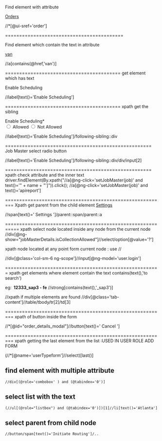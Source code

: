 Find element with attribute

<a ui-sref="order" href="#/order"> <span>Orders</span> </a>

//*[@ui-sref='order']

==========================================

Find element which contain the text in attribute

<a ng-click="setJobMaster(job)" ui-sref="order.tab({jobMasterId: job.id,isAutoRouting:job.isSlotLatLngAllowed, title:job.title})" ui-sref-opts="{reload: 'order'}" class="ng-binding" href="#/order/3234/true/van">van</a>

//a[contains(@href,'van')]

=========================================
get element which has text

<label class="controlLabel">Enable Scheduling</label>

//label[text()='Enable Scheduling']

=========================================
xpath get the sibling
<div class="form-group"> <label class="controlLabel">Enable Scheduling<span class="text-danger star-mark">*</span></label> <div class="controlInput"> <div class="radio-inline pl0"> <input id="radio-50" class="radio-custom ng-pristine ng-untouched ng-not-empty ng-valid ng-valid-required" type="radio" value="true" ng-model="jobMasterDetails.isSchedulingAllowed" ng-value="true" name="allowScheduling" required=""> <label for="radio-50" class="radio-custom-label">Allowed</label> <input id="radio-51" class="radio-custom ng-pristine ng-untouched ng-not-empty ng-valid ng-valid-required" type="radio" ng-model="jobMasterDetails.isSchedulingAllowed" ng-value="false" name="allowScheduling" required="" value="false"> <label for="radio-51" class="radio-custom-label ml15">Not Allowed</label> </div> <div class="clearfix"></div> <!-- ngIf: jobMasterDetails.isSchedulingAllowed && !jobMasterDetails.autogenerateRunsheetNo --> </div> </div>

//label[text()='Enable Scheduling']/following-sibling::div


====================================================
Job Master select radio button

//label[text()='Enable Scheduling']/following-sibling::div/div/input[2]

====================================================
xpath check attribute and the inner text
		driver.findElement(By.xpath("//a[@ng-click='setJobMaster(job)' and text()='" + name + "']")).click();
//a[@ng-click='setJobMaster(job)' and text()='apireport']


=========================================================
Xpath get parent from the child element
<a class="dropdown-toggle" data-toggle="dropdown" href="javascript:;"> <span> <span class="glyphicon glyphicon-cog"></span> <span class="hidden-tablet"> Settings </span> <b class="caret"></b> </span> </a>


//span[text()=' Settings ']/parent::span/parent::a


===========================================================
xpath select node located inside any node from the current node
//div[@ng-show="jobMasterDetails.isCollectionAllowed"]//select/option[@value='?']

xpath node located at any point form current node : use //

//div[@class='col-sm-6 ng-scope']//input[@ng-model='user.login']

=======================================================
xpath get elements where element contain the text
contains(text(),'to search')

eg:
<strong class="ng-binding">&nbsp;12333_sap3 - fe</strong>
//strong[contains(text(),'_sap3')]


//xpath if multiple elements are found
//div[@class='tab-content']//table/tbody/tr[2]/td[3]


=========================================================
xpath of button inside the form

//*[@id="order_details_modal"]//button[text()=' Cancel ']

=========================================================
xpath getting the last element from the list
:USED IN USER ROLE ADD FORM

(//*[@name='userTypeform']//select)[last()]


## find element with multiple attribute
```
//div[(@role='combobox' ) and (@tabindex='0')]
```

## select list with the text
```
(//ul[(@role="listbox") and (@tabindex='0')])[1]//li[text()='Atlanta']
```

## select parent from child node
```
//button/span[text()='Initiate Routing']/..
```

